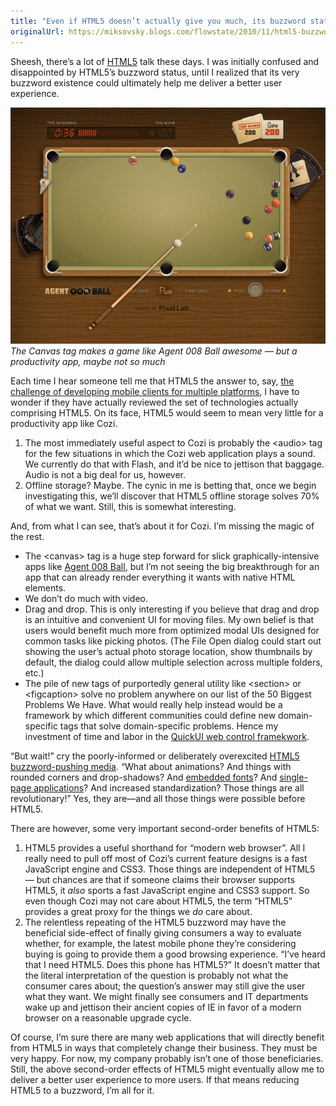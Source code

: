 ```yaml
---
title: "Even if HTML5 doesn’t actually give you much, its buzzword status could still help you deliver a better UX"
originalUrl: https://miksovsky.blogs.com/flowstate/2010/11/html5-buzzword.html
---
```


<p>
  Sheesh, there’s a lot of
  <a href="http://en.wikipedia.org/wiki/HTML_5">HTML5</a> talk these days. I was
  initially confused and disappointed by HTML5’s buzzword status, until I
  realized that its very buzzword existence could ultimately help me deliver a
  better user experience.
</p>
<p>
  <img
    src="/images/flowstate/6a00d83451fb6769e20133f6196b00970b-pi.jpeg"
    alt="Agent 008 Ball"
  />
  <br /><em
    ><span
      >The Canvas tag makes a game like Agent 008 Ball awesome — but a
      productivity app, maybe not so much</span
    ></em
  >
</p>
<p>
  Each time I hear someone tell me that HTML5 the answer to, say,
  <a
    href="/posts/2010/09-20-dear-phone-oses-in-3rd-place-and-beyond-please-accelerate-your-demise.html"
    >the challenge of developing mobile clients for multiple platforms</a
  >, I have to wonder if they have actually reviewed the set of technologies
  actually comprising HTML5. On its face, HTML5 would seem to mean very little
  for a productivity app like Cozi.
</p>
<ol>
  <li>
    The most immediately useful aspect to Cozi is probably the &lt;audio&gt; tag
    for the few situations in which the Cozi web application plays a sound. We
    currently do that with Flash, and it’d be nice to jettison that baggage.
    Audio is not a big deal for us, however.
  </li>
  <li>
    Offline storage? Maybe. The cynic in me is betting that, once we begin
    investigating this, we’ll discover that HTML5 offline storage solves 70% of
    what we want. Still, this is somewhat interesting.
  </li>
</ol>
<p>
  And, from what I can see, that’s about it for Cozi. I’m missing the magic of
  the rest.
</p>
<ul>
  <li>
    The &lt;canvas&gt; tag is a huge step forward for slick
    graphically-intensive apps like
    <a href="http://agent8ball.com/">Agent 008 Ball</a>, but I’m not seeing the
    big breakthrough for an app that can already render everything it wants with
    native HTML elements.
  </li>
  <li>We don’t do much with video.</li>
  <li>
    Drag and drop. This is only interesting if you believe that drag and drop is
    an intuitive and convenient UI for moving files. My own belief is that users
    would benefit much more from optimized modal UIs designed for common tasks
    like picking photos. (The File Open dialog could start out showing the
    user’s actual photo storage location, show thumbnails by default, the dialog
    could allow multiple selection across multiple folders, etc.)
  </li>
  <li>
    The pile of new tags of purportedly general utility like &lt;section&gt; or
    &lt;figcaption&gt; solve no problem anywhere on our list of the 50 Biggest
    Problems We Have. What would really help instead would be a framework by
    which different communities could define new domain-specific tags that solve
    domain-specific problems. Hence my investment of time and labor in the
    <a href="https://quickui.org/">QuickUI web control framekwork</a>.
  </li>
</ul>
<p>
  “But wait!” cry the poorly-informed or deliberately overexcited
  <a href="http://www.technologyreview.com/web/25838/"
    >HTML5 buzzword-pushing media</a
  >. “What about animations? And things with rounded corners and drop-shadows?
  And
  <a
    href="/posts/2010/08-16-lessons-learned-switching-our-web-ui-from-stock-fonts-to-a-proprietary-font.html"
    >embedded fonts</a
  >? And <a href="http://www.20thingsilearned.com">single-page applications</a>?
  And increased standardization? Those things are all revolutionary!” Yes, they
  are—and all those things were possible before HTML5.
</p>
<p>There are however, some very important second-order benefits of HTML5:</p>
<ol>
  <li>
    HTML5 provides a useful shorthand for “modern web browser”. All I really
    need to pull off most of Cozi’s current feature designs is a fast JavaScript
    engine and CSS3. Those things are independent of HTML5 — but chances are
    that if someone claims their browser supports HTML5, it <em>also</em> sports
    a fast JavaScript engine and CSS3 support. So even though Cozi may not care
    about HTML5, the term “HTML5” provides a great proxy for the things we
    <em>do</em> care about.
  </li>
  <li>
    The relentless repeating of the HTML5 buzzword may have the beneficial
    side-effect of finally giving consumers a way to evaluate whether, for
    example, the latest mobile phone they’re considering buying is going to
    provide them a good browsing experience. “I’ve heard that I need HTML5. Does
    this phone has HTML5?” It doesn’t matter that the literal interpretation of
    the question is probably not what the consumer cares about; the question’s
    answer may still give the user what they want. We might finally see
    consumers and IT departments wake up and jettison their ancient copies of IE
    in favor of a modern browser on a reasonable upgrade cycle.
  </li>
</ol>
<p>
  Of course, I’m sure there are many web applications that will directly benefit
  from HTML5 in ways that completely change their business. They must be very
  happy. For now, my company probably isn’t one of those beneficiaries. Still,
  the above second-order effects of HTML5 might eventually allow me to deliver a
  better user experience to more users. If that means reducing HTML5 to a
  buzzword, I’m all for it.
</p>
